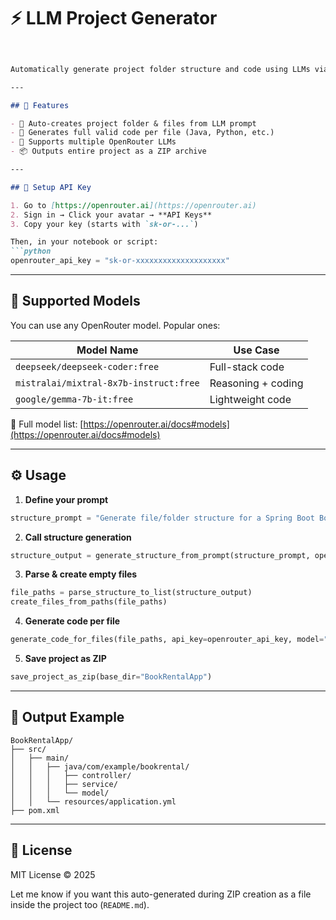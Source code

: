 # ⚡ LLM Project Generator
````markdown


Automatically generate project folder structure and code using LLMs via OpenRouter API (supports DeepSeek, Mixtral, Gemma, etc.).

---

## 🚀 Features

- 📁 Auto-creates project folder & files from LLM prompt
- 🧠 Generates full valid code per file (Java, Python, etc.)
- 🤖 Supports multiple OpenRouter LLMs
- 📦 Outputs entire project as a ZIP archive

---

## 🔧 Setup API Key

1. Go to [https://openrouter.ai](https://openrouter.ai)
2. Sign in → Click your avatar → **API Keys**
3. Copy your key (starts with `sk-or-...`)

Then, in your notebook or script:
```python
openrouter_api_key = "sk-or-xxxxxxxxxxxxxxxxxxxx"
````

---

## 🧠 Supported Models

You can use any OpenRouter model. Popular ones:

| Model Name                             | Use Case           |
| -------------------------------------- | ------------------ |
| `deepseek/deepseek-coder:free`         | Full-stack code    |
| `mistralai/mixtral-8x7b-instruct:free` | Reasoning + coding |
| `google/gemma-7b-it:free`              | Lightweight code   |

🔗 Full model list: [https://openrouter.ai/docs#models](https://openrouter.ai/docs#models)

---

## ⚙️ Usage

1. **Define your prompt**

```python
structure_prompt = "Generate file/folder structure for a Spring Boot Book Rental App"
```

2. **Call structure generation**

```python
structure_output = generate_structure_from_prompt(structure_prompt, openrouter_api_key, model="deepseek/deepseek-coder:free")
```

3. **Parse & create empty files**

```python
file_paths = parse_structure_to_list(structure_output)
create_files_from_paths(file_paths)
```

4. **Generate code per file**

```python
generate_code_for_files(file_paths, api_key=openrouter_api_key, model="deepseek/deepseek-coder:free")
```

5. **Save project as ZIP**

```python
save_project_as_zip(base_dir="BookRentalApp")
```

---

## 📁 Output Example

```
BookRentalApp/
├── src/
│   ├── main/
│   │   ├── java/com/example/bookrental/
│   │   │   ├── controller/
│   │   │   ├── service/
│   │   │   └── model/
│   │   └── resources/application.yml
├── pom.xml
```

---

## 📄 License
MIT License © 2025


Let me know if you want this auto-generated during ZIP creation as a file inside the project too (`README.md`).
```
